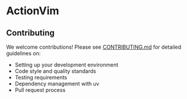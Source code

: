 # ActionVim

## Contributing

We welcome contributions! Please see [CONTRIBUTING.md](CONTRIBUTING.md) for detailed guidelines on:

- Setting up your development environment
- Code style and quality standards
- Testing requirements
- Dependency management with uv
- Pull request process
